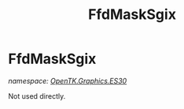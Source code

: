 ﻿---
title: FfdMaskSgix
---

# FfdMaskSgix
_namespace: [OpenTK.Graphics.ES30](N-OpenTK.Graphics.ES30.html)_

Not used directly.




